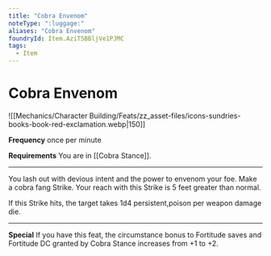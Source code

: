```yaml
---
title: "Cobra Envenom"
noteType: ":luggage:"
aliases: "Cobra Envenom"
foundryId: Item.AziT5BBljVe1PJMC
tags:
  - Item
---
```


# Cobra Envenom
![[Mechanics/Character Building/Feats/zz_asset-files/icons-sundries-books-book-red-exclamation.webp|150]]

**Frequency** once per minute

**Requirements** You are in [[Cobra Stance]].

* * *

You lash out with devious intent and the power to envenom your foe. Make a cobra fang Strike. Your reach with this Strike is 5 feet greater than normal.

If this Strike hits, the target takes 1d4 persistent,poison per weapon damage die.

* * *

**Special** If you have this feat, the circumstance bonus to Fortitude saves and Fortitude DC granted by Cobra Stance increases from +1 to +2.
